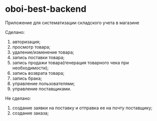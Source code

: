 # oboi-best-backend
Приложение для систематизации складского учета в магазине

Сделано:
1. авторизация;
2. просмотр товара;
3. удаление/изменение товара;
4. запись поставки товара;
5. запись продажи товара(генерация товарного чека при необходимости);
6. запись возврата товара;
7. запись брака;
8. управление пользователями;
9. управление поставщиками.

Не сделано:
1. создание заявки на поставку и отправка ее на почту поставщику;
2. создание заказа;
